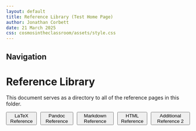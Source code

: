 ```yaml
---
layout: default
title: Reference Library (Test Home Page)
author: Jonathan Corbett
date: 21 March 2025
css: cosmosintheclassroom/assets/style.css
---
```


## Navigation



# Reference Library

This document serves as a directory to all of the reference pages in this folder.

<div style="display: flex; gap: 10px;">
  <a href="www.cosmosintheclassroom.org/ref/ref_latex.html"><button>LaTeX Reference</button></a>
  <a href="www.cosmosintheclassroom.org/ref/ref_pandoc.html"><button>Pandoc Reference</button></a>
  <a href="www.cosmosintheclassroom.org/ref/ref_markdown.html"><button>Markdown Reference</button></a>
  <a href="www.cosmosintheclassroom.org/ref/ref_html.html"><button>HTML Reference</button></a>
  <a href="www.cosmosintheclassroom.org/ref/additional_ref_2.html"><button>Additional Reference 2</button></a>
</div>